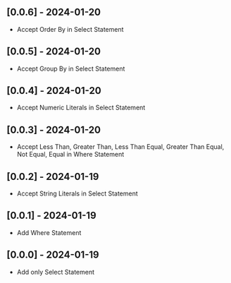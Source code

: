 ## [0.0.6] - 2024-01-20

- Accept Order By in Select Statement

## [0.0.5] - 2024-01-20

- Accept Group By in Select Statement

## [0.0.4] - 2024-01-20

- Accept Numeric Literals in Select Statement

## [0.0.3] - 2024-01-20

- Accept Less Than, Greater Than, Less Than Equal, Greater Than Equal, Not Equal, Equal in Where Statement

## [0.0.2] - 2024-01-19

- Accept String Literals in Select Statement

## [0.0.1] - 2024-01-19

- Add Where Statement

## [0.0.0] - 2024-01-19

- Add only Select Statement
